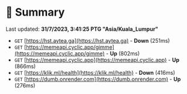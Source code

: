# 📖 Summary
Last updated: **31/7/2023, 3:41:25 PTG "Asia/Kuala_Lumpur"**

- `GET` [https://hst.aytea.ga](https://hst.aytea.ga) - **Down** (251ms)
- `GET` [https://memeapi.cyclic.app/gimme](https://memeapi.cyclic.app/gimme) - **Up** (802ms)
- `GET` [https://memeapi.cyclic.app](https://memeapi.cyclic.app) - **Up** (866ms)
- `GET` [https://klik.ml/health](https://klik.ml/health) - **Down** (416ms)
- `GET` [https://dumb.onrender.com](https://dumb.onrender.com) - **Up** (276ms)
